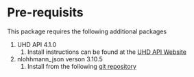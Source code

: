 # Pre-requisits
This package requires the following additional packages
1. UHD API 4.1.0
    1. Install instructions can be found at the [UHD API Website](https://files.ettus.com/manual/page_build_guide.html)
2. nlohhmann_json verson 3.10.5
    1. Install from the following [git repository](https://github.com/nlohmann/json)
        
        
